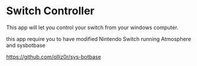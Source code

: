 # Switch Controller  


This app will let you control your switch from your windows computer.   

this app require you to have modified Nintendo Switch running Atmosphere 
and sysbotbase   

https://github.com/olliz0r/sys-botbase

